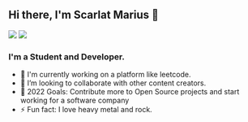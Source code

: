 ## Hi there, I'm Scarlat Marius 👋

[<img src ="https://img.shields.io/static/v1?message=Personal%20Website&color=violet&label=&style=for-the-badge">](https://marius004.github.io/resume/)
[<img src = "https://img.shields.io/badge/facebook-%231877F2.svg?&style=for-the-badge&logo=facebook&logoColor=white">](https://www.facebook.com/mariusstefan.scarlat)

### I'm a Student and Developer.

- 🔭 I'm currently working on a platform like leetcode.
- 👯 I’m looking to collaborate with other content creators.
- 🥅 2022 Goals: Contribute more to Open Source projects and start working for a software company
- ⚡ Fun fact: I love heavy metal and rock.
